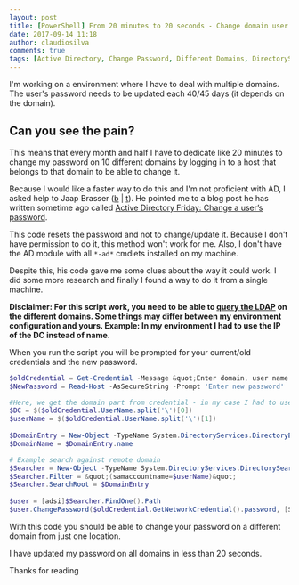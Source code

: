 ```yaml
---
layout: post
title: [PowerShell] From 20 minutes to 20 seconds - Change domain user password on multiple domains without login into each one
date: 2017-09-14 11:18
author: claudiosilva
comments: true
tags: [Active Directory, Change Password, Different Domains, DirectorySearcher, LDAP, PowerShell, PowerShell Tip, Scripting]
---
```

I'm working on a environment where I have to deal with multiple domains.
The user's password needs to be updated each 40/45 days (it depends on the domain).

<h2>Can you see the pain?</h2>
This means that every month and half I have to dedicate like 20 minutes to change my password on 10 different domains by logging in to a host that belongs to that domain to be able to change it.

Because I would like a faster way to do this and I'm not proficient with AD, I asked help to Jaap Brasser (<a href="http://www.jaapbrasser.com">b</a> \| <a href="http://@Jaap_Brasser">t</a>). He pointed me to a blog post he has written sometime ago called <a href="http://www.jaapbrasser.com/active-directory-friday-change-user-password/" target="_blank" rel="noopener">Active Directory Friday: Change a user’s password</a>.

This code resets the password and not to change/update it. Because I don't have permission to do it, this method won't work for me. Also, I don't have the AD module with all `*-ad*` cmdlets installed on my machine.

Despite this, his code gave me some clues about the way it could work. I did some more research and finally I found a way to do it from a single machine.

<strong>Disclaimer: For this script work, you need to be able to <a href="https://technet.microsoft.com/en-us/library/aa996205%28v=exchg.65%29.aspx?f=255&amp;MSPPError=-2147217396" target="_blank">query the LDAP</a> on the different domains. Some things may differ between my environment configuration and yours. Example: In my environment I had to use the IP of the DC instead of name.</strong>

When you run the script you will be prompted for your current/old credentials and the new password.

``` powershell
$oldCredential = Get-Credential -Message &quot;Enter domain, user name and old password&quot;
$NewPassword = Read-Host -AsSecureString -Prompt 'Enter new password'

#Here, we get the domain part from credential - in my case I had to use the IP
$DC = $($oldCredential.UserName.split('\')[0])
$userName = $($oldCredential.UserName.split('\')[1])
 
$DomainEntry = New-Object -TypeName System.DirectoryServices.DirectoryEntry &quot;LDAP://$DC&quot; ,$oldCredential.UserName,$($oldCredential.GetNetworkCredential().password)
$DomainName = $DomainEntry.name

# Example search against remote domain
$Searcher = New-Object -TypeName System.DirectoryServices.DirectorySearcher
$Searcher.Filter = &quot;(samaccountname=$userName)&quot;
$Searcher.SearchRoot = $DomainEntry
 
$user = [adsi]$Searcher.FindOne().Path
$user.ChangePassword($oldCredential.GetNetworkCredential().password, [System.Runtime.InteropServices.Marshal]::PtrToStringAuto([System.Runtime.InteropServices.Marshal]::SecureStringToBSTR($NewPassword)))
```

With this code you should be able to change your password on a different domain from just one location.

I have updated my password on all domains in less than 20 seconds.

Thanks for reading
